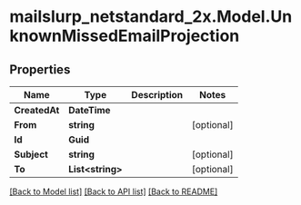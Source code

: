 # mailslurp_netstandard_2x.Model.UnknownMissedEmailProjection

## Properties

Name | Type | Description | Notes
------------ | ------------- | ------------- | -------------
**CreatedAt** | **DateTime** |  | 
**From** | **string** |  | [optional] 
**Id** | **Guid** |  | 
**Subject** | **string** |  | [optional] 
**To** | **List&lt;string&gt;** |  | [optional] 

[[Back to Model list]](../README#documentation-for-models) [[Back to API list]](../README#documentation-for-api-endpoints) [[Back to README]](../README)

